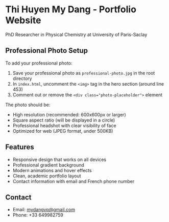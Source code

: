 # Thi Huyen My Dang - Portfolio Website

PhD Researcher in Physical Chemistry at University of Paris-Saclay

## Professional Photo Setup

To add your professional photo:

1. Save your professional photo as `professional-photo.jpg` in the root directory
2. In `index.html`, uncomment the `<img>` tag in the hero section (around line 453)
3. Comment out or remove the `<div class="photo-placeholder">` element

The photo should be:
- High resolution (recommended: 600x600px or larger)
- Square aspect ratio (will be displayed in a circle)
- Professional headshot with clear visibility of face
- Optimized for web (JPEG format, under 500KB)

## Features

- Responsive design that works on all devices
- Professional gradient background
- Modern animations and hover effects
- Clean, academic portfolio layout
- Contact information with email and French phone number

## Contact

- Email: mydangvp@gmail.com
- Phone: +33 649982759
